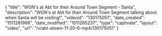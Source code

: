 {
    "title": "WGN's at Abt for their Around Town Segment - Santa",
    "description": "WGN's at Abt for their Around Town Segment talking about when Santa will be visiting!",
    "videoid": "130175051",
    "date_created": "1511281966",
    "date_modified": "1511285237",
    "type": "captivate",
    "layout": "video",
    "url": "\/v\/abt-atown-11-20-6-mp4\/130175051"
}